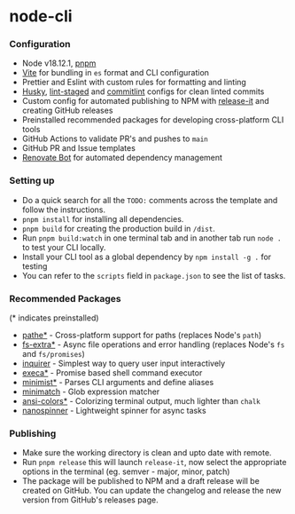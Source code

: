 <!--- TODO: update this readme file -->

# node-cli

### Configuration

- Node v18.12.1, [pnpm](https://pnpm.io/)
- [Vite](https://vitejs.dev/) for bundling in `es` format and CLI configuration
- Prettier and Eslint with custom rules for formatting and linting
- [Husky](https://typicode.github.io/husky/#/), [lint-staged](https://www.npmjs.com/package/lint-staged) and [commitlint](https://github.com/Zhengqbbb/cz-git) configs for clean linted commits
- Custom config for automated publishing to NPM with [release-it](https://github.com/release-it/release-it) and creating GitHub releases
- Preinstalled recommended packages for developing cross-platform CLI tools
- GitHub Actions to validate PR's and pushes to `main`
- GitHub PR and Issue templates
- [Renovate Bot](https://github.com/renovatebot/renovate) for automated dependency management

### Setting up

- Do a quick search for all the `TODO:` comments across the template and follow the instructions.
- `pnpm install` for installing all dependencies.
- `pnpm build` for creating the production build in `/dist`.
- Run `pnpm build:watch` in one terminal tab and in another tab run `node .` to test your CLI locally.
- Install your CLI tool as a global dependency by `npm install -g .` for testing
- You can refer to the `scripts` field in `package.json` to see the list of tasks.

### Recommended Packages
(* indicates preinstalled)
- [pathe*](https://www.npmjs.com/package/pathe) - Cross-platform support for paths (replaces Node's `path`)
- [fs-extra*](https://www.npmjs.com/package/fs-extra) - Async file operations and error handling (replaces Node's `fs` and `fs/promises`)
- [inquirer](https://www.npmjs.com/package/inquirer) - Simplest way to query user input interactively
- [execa*](https://www.npmjs.com/package/execa) - Promise based shell command executor
- [minimist*](https://www.npmjs.com/package/minimist) - Parses CLI arguments and define aliases
- [minimatch](https://www.npmjs.com/package/minimatch) - Glob expression matcher
- [ansi-colors*](https://www.npmjs.com/package/ansi-colors) - Colorizing terminal output, much lighter than `chalk`
- [nanospinner](https://www.npmjs.com/package/nanospinner) - Lightweight spinner for async tasks

### Publishing
- Make sure the working directory is clean and upto date with remote.
- Run `pnpm release` this will launch `release-it`, now select the appropriate options in the terminal (eg. semver - major, minor, patch)
- The package will be published to NPM and a draft release will be created on GitHub. You can update the changelog and release the new version from GitHub's releases page.
